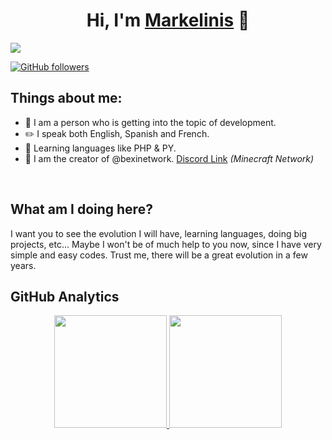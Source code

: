 <div align="center">
<h1 align="center">Hi, I'm <a href="https://aristi.dev">Markelinis</a> 👋</h1>
</div>
<img src="https://imgur.com/mLzbG19.png">

[![GitHub followers](https://img.shields.io/github/followers/markelinis?style=social)](https://github.com/markelinis)

## Things about me:

- 📂 I am a person who is getting into the topic of development.
- ✏️ I speak both English, Spanish and French.
- 🔧 Learning languages ​​like PHP & PY.
- 👑 I am the creator of @bexinetwork. [Discord Link](https://discord.gg/bexi) *(Minecraft Network)*
<br>

## What am I doing here?
I want you to see the evolution I will have, learning languages, doing big projects, etc... Maybe I won't be of much help to you now, since I have very simple and easy codes. Trust me, there will be a great evolution in a few years.

## GitHub Analytics

<p align="center">
<a href="https://github.com/markelinis">
  <img height="180em" src="https://github-readme-stats-eight-theta.vercel.app/api?username=markelinis&show_icons=true&theme=algolia&include_all_commits=true&count_private=true"/>
  <img height="180em" src="https://github-readme-stats-eight-theta.vercel.app/api/top-langs/?username=markelinis&layout=compact&langs_count=8&theme=algolia"/>
</a>
</p>
